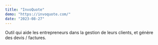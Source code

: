 ```yaml
---
title: "InvoQuote"
demo: "https://invoquote.com/"
date: "2023-08-27"
---
```


Outil qui aide les entrepreneurs dans la gestion de leurs clients, et génère des devis / factures.